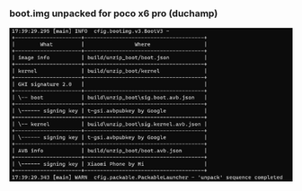 ### boot.img unpacked for poco x6 pro (duchamp)

![Redmi K70e](https://github.com/TheFormidable/unpack-boot-image-duchamp/blob/main/boot.png?raw=true)
